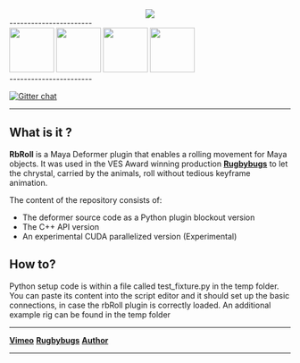 

<div align="center">
	<a href="https://vimeo.com/65326506#t=1m42s" target="_blank"><img src="www.kiiia.com/rb_roll/repo_images/rb_roll_1.jpg"></a>
</div>
-----------------------
<div align="left">
	<a href="www.kiiia.com/rb_roll/repo_images/rb_roll_1.jpg" target="_blank"><img width="80" height="80" src="www.kiiia.com/rb_roll/repo_images/rb_roll_1_thumb.jpg"></a>
	<a href="www.kiiia.com/rb_roll/repo_images/rb_roll_2.jpg" target="_blank"><img width="80" height="80" src="www.kiiia.com/rb_roll/repo_images/rb_roll_2_thumb.jpg"></a>
	<a href="www.kiiia.com/rb_roll/repo_images/rb_roll_3.jpg" target="_blank"><img width="80" height="80" src="www.kiiia.com/rb_roll/repo_images/rb_roll_3_thumb.jpg"></a>
	<a href="www.kiiia.com/rb_roll/repo_images/rb_roll_4.jpg" target="_blank"><img width="80" height="80" src="www.kiiia.com/rb_roll/repo_images/rb_roll_4_thumb.jpg"></a>
</div>
-----------------------

[![Gitter chat](https://badges.gitter.im/gitterHQ/gitter.png)](https://gitter.im/timmwagener/rb_roll)

-----------------------


What is it ?
-----------------------
**RbRoll** is a Maya Deformer plugin that enables a rolling movement for Maya objects. It was used in the VES Award winning production [**Rugbybugs**](https://vimeo.com/87320044) to let the chrystal, carried by the animals, roll without tedious keyframe animation.


The content of the repository consists of:
* The deformer source code as a Python plugin blockout version
* The C++ API version
* An experimental CUDA parallelized version (Experimental)


How to?
-----------------------
Python setup code is within a file called test_fixture.py in the temp folder.
You can paste its content into the script editor and it should set up the basic connections,
in case the rbRoll plugin is correctly loaded.
An additional example rig can be found in the temp folder


-----------------------

[**Vimeo**](https://vimeo.com/65326506#t=1m42s) [**Rugbybugs**](https://vimeo.com/87320044) [**Author**](http://www.timmwagener.com/)

-----------------------
